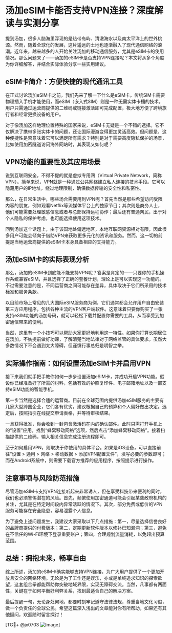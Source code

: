 # 汤加eSIM卡能否支持VPN连接？深度解读与实测分享

提到汤加，很多人脑海里浮现的是热带岛屿、清澈海水以及南太平洋上的世外桃源。然而，随着全球化的发展，这片遥远的土地也逐渐融入了现代通信网络的浪潮。近年来，越来越多的人开始关注汤加的移动通信服务，尤其是eSIM卡的使用情况。那么问题来了——汤加的eSIM卡是否支持VPN连接呢？本文将从多个角度为你详细解答，并结合实际体验分享一些实用建议。

## eSIM卡简介：方便快捷的现代通讯工具

在正式讨论汤加eSIM卡之前，我们先来了解一下什么是eSIM卡。传统SIM卡需要物理插入手机才能使用，而eSIM（嵌入式SIM）则是一种无需实体卡槽的技术。用户只需通过运营商提供的二维码或链接激活即可完成配置，极大地方便了跨境旅行者和经常更换设备的用户。

对于像汤加这样地理位置特殊的国家来说，eSIM卡无疑是一个不错的选择。它不仅解决了携带多张实体卡的问题，还让国际漫游变得更加灵活高效。但问题是，这种便捷性是否意味着它可以满足所有需求？特别是对于需要高度隐私保护的场景，比如使用加密隧道访问海外网站时，其表现又如何呢？

## VPN功能的重要性及其应用场景

说到互联网安全，不得不提的就是虚拟专用网（Virtual Private Network，简称VPN）。简单来说，VPN就是一种通过公共网络建立私人连接的技术手段。它可以隐藏用户的IP地址，绕过地理限制，确保数据传输的安全性和私密性。

那么，在日常生活中，哪些场合需要用到VPN呢？首先当然是那些希望访问受限内容的朋友，例如观看Netflix等流媒体平台上的独家节目；其次则是商务人士，他们可能需要处理敏感信息或者与总部保持远程协作；最后还有普通网民，出于对个人隐私的保护考虑，也可能选择使用这项技术。

回到汤加这个话题上，由于该国地处偏远地区，本地互联网资源相对有限，因此很多用户可能会倾向于借助VPN来获取更多元化的资讯和服务。然而，这一切的前提是当地运营商提供的eSIM卡本身具备相应的支持能力。

## 汤加eSIM卡的实际表现分析

那么，汤加的eSIM卡到底能不能支持VPN呢？答案是肯定的——只要你的手机操作系统兼容eSIM，并且选择了正确的套餐计划，理论上是可以实现这一功能的。不过需要注意的是，不同运营商之间可能存在差异，具体取决于它们所采用的技术标准和服务条款。

以目前市场上常见的几大国际eSIM服务商为例，它们通常都会允许用户自由安装第三方应用程序，包括各种主流的VPN客户端软件。这意味着只要你购买了一张支持eSIM功能的汤加号码，就可以轻松下载并配置你需要的工具，从而享受到加密通信带来的便利。

当然，这里有一个小技巧可以帮助大家更好地利用这一特性。如果你打算长期居住在汤加，不妨提前做好功课，了解清楚当地法律对于网络监管的具体要求。虽然大多数情况下不会遇到太大障碍，但谨慎行事总归是明智之举。

## 实际操作指南：如何设置汤加eSIM卡并启用VPN

接下来我们就手把手教你如何一步步设置汤加eSIM卡，并成功开启VPN功能。假设你已经准备好了所需的材料，包括有效的护照复印件、电子邮箱地址以及一部支持eSIM功能的智能手机。

第一步当然是选择合适的运营商。目前在全球范围内提供汤加eSIM服务的主要有几家大型跨国企业，它们各有优劣，建议根据自己的预算和个人偏好做出决定。选定后，按照指引在线提交申请表格，并等待审核结果。

一旦获得批准，你会收到一封包含激活码在内的确认邮件。此时只需打开手机上的“设置”应用，找到“蜂窝移动网络”选项，然后点击“添加蜂窝移动网络”。接着扫描提供的二维码，输入相关信息完成注册流程即可。

至于如何启用VPN，则取决于你使用的具体平台。如果是iOS设备，可以直接前往“设置 > 通用 > 网络 > 移动数据 > 添加VPN配置文件”，填写必要的参数即可；而在Android系统中，则需要下载官方推荐的应用程序，按照提示进行操作。

## 注意事项与风险防范措施

尽管汤加eSIM卡支持VPN连接听起来非常诱人，但在享受科技带来便利的同时，我们也必须警惕潜在的风险。首先，频繁使用加密通道可能会引起某些政府机构的关注，尤其是在特定时间段内异常活跃的情况下。其次，部分免费或低价的VPN服务可能存在安全隐患，容易泄露个人信息。

为了避免上述问题发生，我建议大家采取以下几点措施：第一，尽量选择信誉良好的品牌商提供的付费版本；第二，定期更新软件版本以修补已知漏洞；第三，避免在不信任的Wi-Fi环境下登录重要账户；第四，合理规划流量消耗，以免超出预算范围。

## 总结：拥抱未来，畅享自由

综上所述，汤加的eSIM卡确实能够支持VPN连接，为广大用户提供了一个更加开放且安全的网络环境。无论是为了工作还是娱乐，亦或是单纯追求知识的探索欲望，这套组合拳都能帮助你突破地域界限，实现无障碍交流。当然，凡事都有两面性，关键在于如何平衡好利弊关系，找到最适合自己的解决方案。

最后提醒一句，无论身处何地，都要时刻牢记遵守法律法规，尊重当地文化习俗，做一个负责任的全球公民。希望这篇深入浅出的文章能对你有所帮助，如果还有其他疑问，欢迎随时留言探讨！

[TG💪+ @jx0703 ![Image](https://github.com/user-attachments/assets/dbca1d08-cadb-493c-b0ec-ad6f7a83f270)]